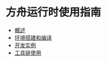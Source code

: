 # 方舟运行时使用指南

-   [概述](overview-zh.md)
-   [环境搭建和编译](environment-setup-and-compilation-zh.md)
-   [开发实例](development-example-zh.md)
-   [工具链使用](using-the-toolchain-zh.md)

